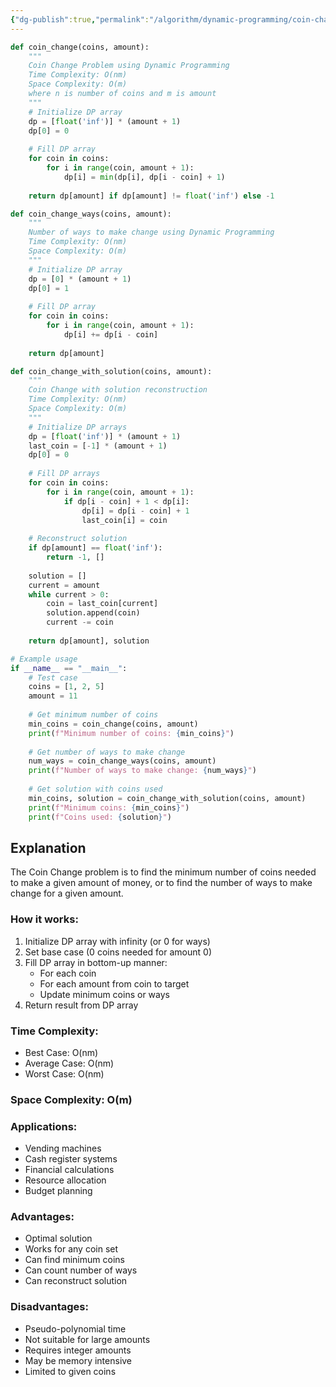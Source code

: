 ```yaml
---
{"dg-publish":true,"permalink":"/algorithm/dynamic-programming/coin-change/"}
---
```



```python
def coin_change(coins, amount):
    """
    Coin Change Problem using Dynamic Programming
    Time Complexity: O(nm)
    Space Complexity: O(m)
    where n is number of coins and m is amount
    """
    # Initialize DP array
    dp = [float('inf')] * (amount + 1)
    dp[0] = 0
    
    # Fill DP array
    for coin in coins:
        for i in range(coin, amount + 1):
            dp[i] = min(dp[i], dp[i - coin] + 1)
    
    return dp[amount] if dp[amount] != float('inf') else -1

def coin_change_ways(coins, amount):
    """
    Number of ways to make change using Dynamic Programming
    Time Complexity: O(nm)
    Space Complexity: O(m)
    """
    # Initialize DP array
    dp = [0] * (amount + 1)
    dp[0] = 1
    
    # Fill DP array
    for coin in coins:
        for i in range(coin, amount + 1):
            dp[i] += dp[i - coin]
    
    return dp[amount]

def coin_change_with_solution(coins, amount):
    """
    Coin Change with solution reconstruction
    Time Complexity: O(nm)
    Space Complexity: O(m)
    """
    # Initialize DP arrays
    dp = [float('inf')] * (amount + 1)
    last_coin = [-1] * (amount + 1)
    dp[0] = 0
    
    # Fill DP arrays
    for coin in coins:
        for i in range(coin, amount + 1):
            if dp[i - coin] + 1 < dp[i]:
                dp[i] = dp[i - coin] + 1
                last_coin[i] = coin
    
    # Reconstruct solution
    if dp[amount] == float('inf'):
        return -1, []
    
    solution = []
    current = amount
    while current > 0:
        coin = last_coin[current]
        solution.append(coin)
        current -= coin
    
    return dp[amount], solution

# Example usage
if __name__ == "__main__":
    # Test case
    coins = [1, 2, 5]
    amount = 11
    
    # Get minimum number of coins
    min_coins = coin_change(coins, amount)
    print(f"Minimum number of coins: {min_coins}")
    
    # Get number of ways to make change
    num_ways = coin_change_ways(coins, amount)
    print(f"Number of ways to make change: {num_ways}")
    
    # Get solution with coins used
    min_coins, solution = coin_change_with_solution(coins, amount)
    print(f"Minimum coins: {min_coins}")
    print(f"Coins used: {solution}")
```

## Explanation
The Coin Change problem is to find the minimum number of coins needed to make a given amount of money, or to find the number of ways to make change for a given amount.

### How it works:
1. Initialize DP array with infinity (or 0 for ways)
2. Set base case (0 coins needed for amount 0)
3. Fill DP array in bottom-up manner:
   - For each coin
   - For each amount from coin to target
   - Update minimum coins or ways
4. Return result from DP array

### Time Complexity:
- Best Case: O(nm)
- Average Case: O(nm)
- Worst Case: O(nm)

### Space Complexity: O(m)

### Applications:
- Vending machines
- Cash register systems
- Financial calculations
- Resource allocation
- Budget planning

### Advantages:
- Optimal solution
- Works for any coin set
- Can find minimum coins
- Can count number of ways
- Can reconstruct solution

### Disadvantages:
- Pseudo-polynomial time
- Not suitable for large amounts
- Requires integer amounts
- May be memory intensive
- Limited to given coins 